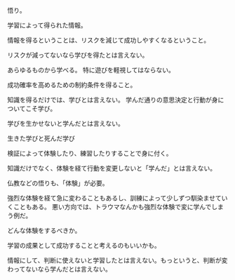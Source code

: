 悟り。

学習によって得られた情報。

情報を得るということは、リスクを減じて成功しやすくなるということ。

リスクが減ってないなら学びを得たとは言えない。

あらゆるものから学べる。
特に遊びを軽視してはならない。

成功確率を高めるための制約条件を得ること。

知識を得るだけでは、学びとは言えない。
学んだ通りの意思決定と行動が身についてこそ学び。

学びを生かせないと学んだとは言えない。

生きた学びと死んだ学び

検証によって体験したり、練習したりすることで身に付く。

知識だけでなく、体験を経て行動を変更しないと「学んだ」とは言えない。

仏教などの悟りも、「体験」が必要。

強烈な体験を経て急に変わることもあるし、訓練によって少しずつ馴染ませていくこともある。
悪い方向では、トラウマなんかも強烈な体験で変に学んでしまう例だ。

どんな体験をするべきか。

学習の成果として成功することと考えるのもいいかも。

情報にして、判断に使えないと学習したとは言えない。もっというと、判断が変わってないなら学んだとは言えない。
